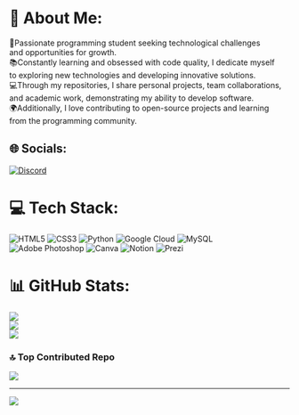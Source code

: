 # 💫 About Me:
🌱Passionate programming student seeking technological challenges<br>and opportunities for growth.<br>📚Constantly learning and obsessed with code quality, I dedicate myself <br>to exploring new technologies and developing innovative solutions.<br>💻Through my repositories, I share personal projects, team collaborations,<br> and academic work, demonstrating my ability to develop software.<br>🌍Additionally, I love contributing to open-source projects and learning <br>from the programming community.


## 🌐 Socials:
[![Discord](https://img.shields.io/badge/Discord-%237289DA.svg?logo=discord&logoColor=white)](https://discord.gg/GWhiteWolf#4753) 

# 💻 Tech Stack:
![HTML5](https://img.shields.io/badge/html5-%23E34F26.svg?style=for-the-badge&logo=html5&logoColor=white) ![CSS3](https://img.shields.io/badge/css3-%231572B6.svg?style=for-the-badge&logo=css3&logoColor=white) ![Python](https://img.shields.io/badge/python-3670A0?style=for-the-badge&logo=python&logoColor=ffdd54) ![Google Cloud](https://img.shields.io/badge/Google%20Cloud-%234285F4.svg?style=for-the-badge&logo=google-cloud&logoColor=white) ![MySQL](https://img.shields.io/badge/mysql-%2300f.svg?style=for-the-badge&logo=mysql&logoColor=white) ![Adobe Photoshop](https://img.shields.io/badge/adobephotoshop-%2331A8FF.svg?style=for-the-badge&logo=adobephotoshop&logoColor=white) ![Canva](https://img.shields.io/badge/Canva-%2300C4CC.svg?style=for-the-badge&logo=Canva&logoColor=white) ![Notion](https://img.shields.io/badge/Notion-%23000000.svg?style=for-the-badge&logo=notion&logoColor=white) ![Prezi](https://img.shields.io/badge/Prezi-%23000000.svg?style=for-the-badge&logo=Prezi&logoColor=white)
# 📊 GitHub Stats:
![](https://github-readme-stats.vercel.app/api?username=GWhiteWolf&theme=blue-green&hide_border=false&include_all_commits=false&count_private=false)<br/>
![](https://github-readme-streak-stats.herokuapp.com/?user=GWhiteWolf&theme=blue-green&hide_border=false)<br/>
![](https://github-readme-stats.vercel.app/api/top-langs/?username=GWhiteWolf&theme=blue-green&hide_border=false&include_all_commits=false&count_private=false&layout=compact)


### 🔝 Top Contributed Repo
![](https://github-contributor-stats.vercel.app/api?username=GWhiteWolf&limit=5&theme=dark&combine_all_yearly_contributions=true)


---
[![](https://visitcount.itsvg.in/api?id=GWhiteWolf&icon=0&color=0)](https://visitcount.itsvg.in)

<!-- Proudly created with GPRM ( https://gprm.itsvg.in ) -->
